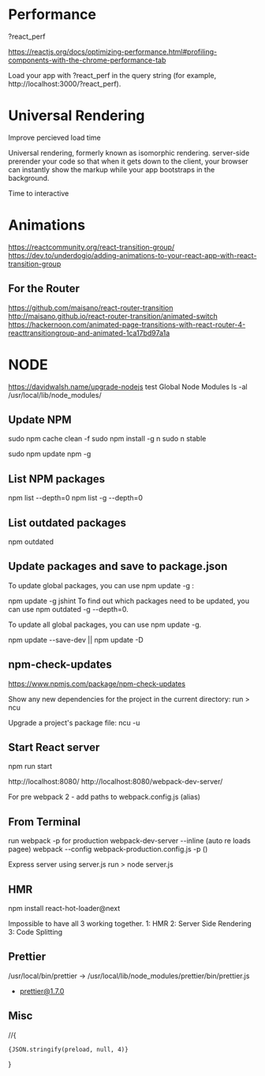 
Performance
===========

?react_perf

https://reactjs.org/docs/optimizing-performance.html#profiling-components-with-the-chrome-performance-tab

Load your app with ?react_perf in the query string (for example, http://localhost:3000/?react_perf).

Universal Rendering
===================

Improve percieved load time

Universal rendering, formerly known as isomorphic rendering.
server-side prerender your code so that when it gets down to the client, your browser can instantly show the markup while your app bootstraps in the background. 

Time to interactive


Animations
==========

https://reactcommunity.org/react-transition-group/
https://dev.to/underdogio/adding-animations-to-your-react-app-with-react-transition-group

For the Router
--------------
https://github.com/maisano/react-router-transition
http://maisano.github.io/react-router-transition/animated-switch
https://hackernoon.com/animated-page-transitions-with-react-router-4-reacttransitiongroup-and-animated-1ca17bd97a1a


NODE   
====

https://davidwalsh.name/upgrade-nodejs
test
Global Node Modules
ls -al /usr/local/lib/node_modules/

Update NPM
----------

sudo npm cache clean -f
sudo npm install -g n
sudo n stable

sudo npm update npm -g

List NPM packages
-----------------

npm list --depth=0
npm list -g --depth=0

List outdated packages
----------------------

npm outdated

Update packages and save to package.json
----------------------------------------

To update global packages, you can use npm update -g <package>:

npm update -g jshint
To find out which packages need to be updated, you can use npm outdated -g --depth=0.

To update all global packages, you can use npm update -g.

npm update --save-dev || npm update -D

npm-check-updates 
-----------------

https://www.npmjs.com/package/npm-check-updates

Show any new dependencies for the project in the current directory:
run > ncu

Upgrade a project's package file:
ncu -u

Start React server
------------------

npm run start

http://localhost:8080/
http://localhost:8080/webpack-dev-server/

For pre webpack 2 - add paths to webpack.config.js (alias)


From Terminal
-------------

run webpack -p for production
webpack-dev-server --inline (auto re loads pagee)
webpack --config webpack-production.config.js -p ()

Express server using server.js
run > node server.js

HMR
---

npm install react-hot-loader@next

Impossible to have all 3 working together. 
1: HMR
2: Server Side Rendering
3: Code Splitting

Prettier
--------

/usr/local/bin/prettier -> /usr/local/lib/node_modules/prettier/bin/prettier.js
+ prettier@1.7.0

Misc
----

//{<pre><code>{JSON.stringify(preload, null, 4)}</code></pre>}

